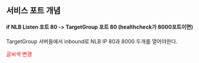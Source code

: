 ## 서비스 포트 개념

#### if  NLB Listen 포트 80 -> TargetGroup 포트 80 (healthcheck가 8000포트이면)

TargetGroup 서버들에서 inbound로 NLB IP 80과 8000 두개를 열어야한다.

<span style="color:red"> 글씨색 변경 </span>
